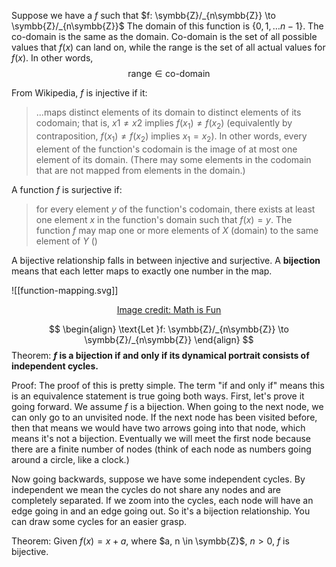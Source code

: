 Suppose we have a $f$ such that $f: \symbb{Z}/_{n\symbb{Z}} \to \symbb{Z}/_{n\symbb{Z}}$
The domain of this function is $\{ 0, 1, \dots n-1 \}$. The co-domain is the same as the domain. 
Co-domain is the set of all possible values that $f(x)$ can land on, while the range is the set of all actual values for $f(x)$. In other words, 
$$
\text{range} \in \text{co-domain}
$$

From Wikipedia, $f$ is injective if it:

> ...maps distinct elements of its domain to distinct elements of its codomain; that is, $x1 \neq x2$ implies $f(x_1) \neq f(x_2)$ (equivalently by contraposition, $f(x_1) \neq f(x_2)$ implies $x_{1}=x_{2}$). In other words, every element of the function's codomain is the image of at most one element of its domain. (There may some elements in the codomain that are not mapped from elements in the domain.)

A function $f$ is surjective if:
>  for every element $y$ of the function's codomain, there exists at least one element $x$ in the function's domain such that $f(x) = y$. The function $f$ may map one or more elements of $X$ (domain) to the same element of $Y$ ()

A bijective relationship falls in between injective and surjective. 
A **bijection** means that each letter maps to exactly one number in the map.


![[function-mapping.svg]]
<center><a href="https://www.mathsisfun.com/sets/injective-surjective-bijective.html">Image credit: Math is Fun</a></center>

$$
\begin{align}
\text{Let }f: \symbb{Z}/_{n\symbb{Z}} \to \symbb{Z}/_{n\symbb{Z}}
\end{align}
$$
Theorem:
**$f$ is a bijection if and only if its dynamical portrait consists of independent cycles.**

Proof:
The proof of this is pretty simple. The term "if and only if" means this is an equivalence statement is true going both ways. 
First, let's prove it going forward. We assume $f$ is a bijection. When going to the next node, we can only go to an unvisited node. If the next node has been visited before, then that means we would have two arrows going into that node, which means it's not a bijection. Eventually we will meet the first node because there are a finite number of nodes (think of each node as numbers going around a circle, like a clock.)


Now going backwards, suppose we have some independent cycles. By independent we mean the cycles do not share any nodes and are completely separated. If we zoom into the cycles, each node will have an edge going in and an edge going out. So it's a bijection relationship. You can draw some cycles for an easier grasp.

Theorem:
Given $f(x)=x+a$, where $a, n \in \symbb{Z}$, $n>0$, $f$ is bijective.
